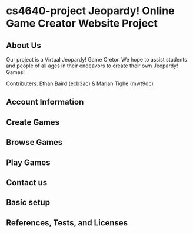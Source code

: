 # cs4640-project Jeopardy! Online Game Creator Website Project

## About Us
Our project is a Virtual Jeopardy! Game Cretor. We hope to assist students and people of all ages in their endeavors to create their own Jeopardy! Games! 

Contributers: Ethan Baird (ecb3ac) & Mariah Tighe (mwt9dc) 

## Account Information 

## Create Games

## Browse Games

## Play Games 

## Contact us

## Basic setup

## References, Tests, and Licenses
